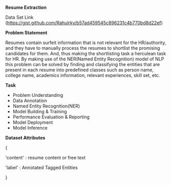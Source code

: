 **Resume Extraction**

Data Set Link (https://gist.github.com/Rahulrky/b57ad459545c896231c4b770bd8d22ef)

**Problem Statement**

Resumes contain surfeit information that is not relevant for the HR/authority, and they have to manually process the resumes to shortlist the promising candidates for them. And, thus making the shortlisting task a herculean task for HR. By making use of the NER(Named Entity Recognition) model of NLP this problem can be solved by finding and classifying the entities that are present in each resume into predefined classes such as person name, college name, academics information, relevant experiences, skill set, etc.

**Task**
* Problem Understanding
* Data Annotation
* Named Entity Recognition(NER)
* Model Building & Training
* Performance Evaluation & Reporting
* Model Deployment
* Model Inference
 
**Dataset Attributes**

{

'content' : resume content or free text

'label' : Annotated Tagged Entities

}
